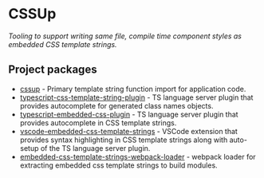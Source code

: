 # CSSUp

_Tooling to support writing same file, compile time component styles as embedded CSS
template strings._

## Project packages

- [cssup](./packages/cssup/README.md) - Primary template string function import for
  application code.
- [typescript-css-template-string-plugin](./packages/typescript-css-template-string-plugin/README.md) -
  TS language server plugin that provides autocomplete for generated class names objects.
- [typescript-embedded-css-plugin](./packages/typescript-embedded-css-plugin/README.md) -
  TS language server plugin that provides autocomplete in CSS template strings.
- [vscode-embedded-css-template-strings](./packages/vscode-embedded-css-template-strings/README.md) -
  VSCode extension that provides syntax highlighting in CSS template strings along with
  auto-setup of the TS language server plugin.
- [embedded-css-template-strings-webpack-loader](./packages/embedded-css-webpack-loader/README.md) -
  webpack loader for extracting embedded css template strings to build modules.
